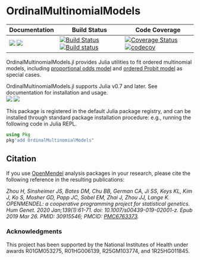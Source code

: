 # OrdinalMultinomialModels

| **Documentation** | **Build Status** | **Code Coverage**  |
|-------------------|------------------|--------------------|
| [![](https://img.shields.io/badge/docs-stable-blue.svg)](https://OpenMendel.github.io/OrdinalMultinomialModels.jl/stable) [![](https://img.shields.io/badge/docs-latest-blue.svg)](https://OpenMendel.github.io/OrdinalMultinomialModels.jl/latest) | [![Build Status](https://travis-ci.org/OpenMendel/OrdinalMultinomialModels.jl.svg?branch=master)](https://travis-ci.org/OpenMendel/OrdinalMultinomialModels.jl) [![Build status](https://ci.appveyor.com/api/projects/status/mj6mk3s8or9nb5oq/branch/master?svg=true)](https://ci.appveyor.com/project/Hua-Zhou/ordinalmultinomialmodels-jl/branch/master) | [![Coverage Status](https://coveralls.io/repos/github/OpenMendel/OrdinalMultinomialModels.jl/badge.svg?branch=master)](https://coveralls.io/github/OpenMendel/OrdinalMultinomialModels.jl?branch=master) [![codecov](https://codecov.io/gh/OpenMendel/OrdinalMultinomialModels.jl/branch/master/graph/badge.svg)](https://codecov.io/gh/OpenMendel/OrdinalMultinomialModels.jl) |  


OrdinalMultinomialModels.jl provides Julia utilities to fit ordered multinomial models, including [proportional odds model](https://en.wikipedia.org/wiki/Ordered_logit) and [ordered Probit model](https://en.wikipedia.org/wiki/Ordered_probit) as special cases. 

OrdinalMultinomialModels.jl supports Julia v0.7 and later. See documentation for installation and usage.  
[![](https://img.shields.io/badge/docs-stable-blue.svg)](https://OpenMendel.github.io/OrdinalMultinomialModels.jl/stable) [![](https://img.shields.io/badge/docs-latest-blue.svg)](https://OpenMendel.github.io/OrdinalMultinomialModels.jl/latest)


This package is registered in the default Julia package registry, and can be installed through standard package installation procedure: e.g., running the following code in Julia REPL.
```julia
using Pkg
pkg"add OrdinalMultinomialModels"
```


## Citation

If you use [OpenMendel](https://openmendel.github.io) analysis packages in your research, please cite the following reference in the resulting publications:

*Zhou H, Sinsheimer JS, Bates DM, Chu BB, German CA, Ji SS, Keys KL, Kim J, Ko S, Mosher GD, Papp JC, Sobel EM, Zhai J, Zhou JJ, Lange K. OPENMENDEL: a cooperative programming project for statistical genetics. Hum Genet. 2020 Jan;139(1):61-71. doi: 10.1007/s00439-019-02001-z. Epub 2019 Mar 26. PMID: 30915546; PMCID: [PMC6763373](https://www.ncbi.nlm.nih.gov/pmc/articles/PMC6763373/).*

### Acknowledgments

This project has been supported by the National Institutes of Health under awards R01GM053275, R01HG006139, R25GM103774, and 1R25HG011845.
